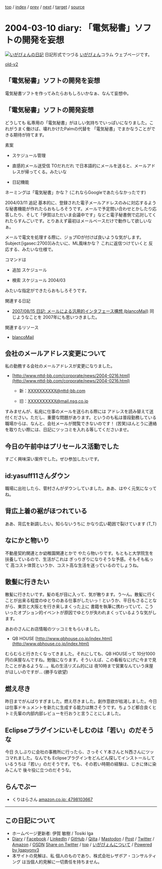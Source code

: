 [top](../index.html) 
 / [index](index.html) 
 / [prev](ig040309.html) 
 / [next](ig040311.html) 
 / [target](https://www.igapyon.jp/igapyon/diary/2004/ig040310.html) 
 / [source](https://github.com/igapyon/diary/blob/master/2004/ig040310.src.md) 

2004-03-10 diary: 「電気秘書」ソフトの開発を妄想
=====================================================================================================
[![いがぴょんの日記](https://www.igapyon.jp/igapyon/diary/images/iga202308_256.jpg "いがぴょん")](https://www.igapyon.jp/igapyon/diary/memo/memoigapyon.html) 日記形式でつづる [いがぴょん](https://www.igapyon.jp/igapyon/diary/memo/memoigapyon.html)コラム ウェブページです。

[old-v2](ig040310-orig.html)

## 「電気秘書」ソフトの開発を妄想

電気秘書ソフトを作ってみたらおもしろいかなぁ、なんて妄想中。


## 「電気秘書」ソフトの開発妄想

どうしても 私専用の「電気秘書」がほしい気持ちでいっぱいになりました。これがうまく働けば、壊れかけたPalmの代替を 「電気秘書」でまかなうことができる期待が持てます。

素案

* スケジュール管理
  
* 直感的メール送受信
  TOだれだれ で日本語的にメールを送ると、メールアドレスが帰ってくる。みたいな
  
* 日記機能

ネーミングは「電気秘書」かな？ (これならGoogleであたらなかったです)

2004/03/11 追記 基本的に、登録された電子メールアドレスのみに対応するような秘書機能が作れたらおもしろそうです。メールで予定問い合わせとかしたり応答したり、そして「伊賀はただいま会議中です」などと電子秘書側で応対してくれたらすんごいです。とりあえず最初はメールベースだけで動作して欲しいなぁ。

メールで電文を処理する際に、ジョブIDが付けば良いような気がします。
Subject:[igasec:27003]みたいに、ML風味かな？ これに返信つけていくと 反応する、みたいな仕様で。

コマンドは

* 追加 スケジュール
  
* 検索 スケジュール 2004/03

みたいな指定ができたらおもしろそうです。

関連する日記

* [2007/08/15 日記: メールによる汎用的インタフェース構想 (blancoMail)](../2007/ig070815.html)
  同じようなことを 2007年にも思いつきました。

関連するリソース

* [blancoMail](https://www.igapyon.jp/blanco/blancomail.html)

## 会社のメールアドレス変更について

私の勤務する会社のメールアドレスが変更になりました。

* [http://www.nttd-bb.com/corporate/news/2004-0216.html](http://www.nttd-bb.com/corporate/news/2004-0216.html)
  
  * 新：XXXXXXXXXX@nttd-bb.com
    
  * 旧：XXXXXXXXXX@mail.nsg.co.jp
  

すみませんが、私宛に仕事のメールを送られる際には アドレスを読み替えて送付ください。ただし、重要な問題があります。というのも私は普段勤務している職場からは、なんと、会社メールが閲覧できないのです！ (苦笑)ほんとうに連絡を取りたい際には、日記にツッコミを入れる等してくださいませ。

## 今日の午前中はプリセールス活動でした

すごく興味深い案件でした。ぜひ参加したいです。

## id:yasuff11さんダウン

職場に出社したら、菅村さんがダウンしていました。ああ、はやく元気になってね。

## 背広上着の裾がほつれている

ああ、背広を新調したい。知らないうちに かなり広い範囲で裂けています (T_T)

## なにかと物いり

不動産契約関連とか幼稚園関連とかで やたら物いりです。もともと大学院生を扶養しているので、生活がこれは ぎっりぎりになりそうな予感。そもそも私って 高コスト体質というか、コスト高な生活を送っているのでしょうね。

## 散髪に行きたい

散髪に行きたいです。髪の毛が目に入って、気が散ります。う～ん。散髪に行くことが出来る程度のゆとりのある仕事がしたいっ！というか、平日もさることながら、東京と大阪とを行き来しまくった上に 書籍を執筆に携わっていて、こういったオプション的イベントが原因でゆとりが失われまくっているような気がします。

あおのさんにお店情報のツッコミをもらいました。

* QB HOUSE
  [http://www.qbhouse.co.jp/index.html](http://www.qbhouse.co.jp/index.html)

むらむらと行きたくなってきました。それにしても、QB HOUSEって 10分1000円の床屋なんですね。勉強になります。そういえば、この看板なにげに今まで見たことがあるような…。私の生活リズム的には 夜10時まで営業なんていう床屋がほしいのですが…
(勝手な欲望)

## 燃え尽き

昨日までがんばりすぎました。燃え尽きました。創作意欲が枯渇しました。今日は仕事ドキュメントを新たに生成する能力は無さそうです。ちょうど都合良くヒトミ先輩の内部内部レビューを行おうと言うことにしました。

## Eclipseプラグインにいそしむのは「若い」のだそうな

今日 久しぶりに会社の事務所に行ったら、さっそくＹ本さんとＮ西さんにツッコマれました。なんでも Eclipseプラグインをどんどん探してインストールしているうちは「若い」のだそうです。でも、その若い時期の経験は、じきに体に染みこんで 後々役に立つのだそうな。

## らんでぶー

* くりはらさん
  [amazon.co.jp: 4798103667](http://www.amazon.co.jp/exec/obidos/ASIN/4798103667/igapyondiary-22)


----------------------------------------------------------------------------------------------------

## この日記について

* ホームページ更新者: 伊賀 敏樹 / Tosiki Iga
* [Diary](https://www.igapyon.jp/igapyon/diary/) / [Facebook](https://www.facebook.com/igapyon) / [LinkedIn](https://www.linkedin.com/in/toshikiiga) / [GitHub](https://github.com/igapyon) / [Qiita](https://qiita.com/igapyon) / [Mastodon](https://social.vivaldi.net/@igapyon) / [Post](https://post.news/igapyon) / [Twitter](https://twitter.com/ToshikiIga) / [Amazon](https://www.amazon.co.jp/%E4%BC%8A%E8%B3%80-%E6%95%8F%E6%A8%B9/e/B004LTQWCQ) / [OSDN](https://ja.osdn.net/users/iga/)
[Share on Twitter](https://twitter.com/intent/tweet?hashtags=igapyon%2Cdiary%2C%E3%81%84%E3%81%8C%E3%81%B4%E3%82%87%E3%82%93&text=%E3%80%8C%E9%9B%BB%E6%B0%97%E7%A7%98%E6%9B%B8%E3%80%8D%E3%82%BD%E3%83%95%E3%83%88%E3%81%AE%E9%96%8B%E7%99%BA%E3%82%92%E5%A6%84%E6%83%B3&url=https%3A%2F%2Fwww.igapyon.jp%2Figapyon%2Fdiary%2F2004%2Fig040310.html) / [top](../index.html) / [いがぴょんについて](https://www.igapyon.jp/igapyon/diary/memo/memoigapyon.html) / [Powered by Igapyonv3](https://github.com/igapyon/igapyonv3)
* 本サイトの見解は、私 個人のものであり、株式会社レザボア・コンサルティング は当個人的見解に一切責任を持ちません。 
